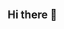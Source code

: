 ## Hi there 👋

<!--
**mcmespinaa/mcmespinaa** is a ✨ _special_ ✨ repository because its `README.md` (this file) appears on your GitHub profile.

Here are some ideas to get you started:

- 🌱 I’m currently exploring **AI Automation* and **Data Visualization**.
- 🤝 I’m looking to collaborate on **open-source projects** and **innovative web applications**.
- 💬 Ask me about **Python**, **JavaScript**, and **web automation**.
- 📫 How to reach me: [mcmespinaa@gmail.com](mcmespinaa@gmail.com)
- ⚡ Fun fact: I can solve a Rubik's cube in under a minute!

## 📚 My Writing & Content

I also enjoy sharing my knowledge through writing and blogging. Here are some of my latest posts:

- 📝 [Getting Started with Web Automation](/) 
- An introduction to automating web tasks using Python and Selenium.
- 📖 [Building Scalable Web Applications](/) 
- A guide to best practices for developing scalable and maintainable web applications.
- 🗒️ [Data Visualization with Python](/) 
- Exploring the power of data visualization using Python libraries.

## 📫 Connect with Me

Feel free to reach out to me on [LinkedIn](https://www.linkedin.com/in/mariaceciliaespina).

## 🛠️ Tools I Use

<p align="left">
<img src="https://cdn.jsdelivr.net/gh/devicons/devicon/icons/vscode/vscode-original.svg" alt="vscode" width="30" height="30"/>
<img src="https://raw.githubusercontent.com/devicons/devicon/master/icons/javascript/javascript-original.svg" alt="javascript" width="30" height="30" />
<img src="https://raw.githubusercontent.com/devicons/devicon/master/icons/react/react-original-wordmark.svg" alt="react" width="30" height="30" />
<img src="https://cdn.jsdelivr.net/gh/devicons/devicon/icons/python/python-original.svg" alt="python" width="30" height="30"/>
<img src="https://cdn.jsdelivr.net/gh/devicons/devicon/icons/docker/docker-original.svg" alt="docker" width="30" height="30"/>
<img src="https://cdn.jsdelivr.net/gh/devicons/devicon/icons/git/git-original.svg" alt="git" width="30" height="30"/>
<img src="https://cdn.jsdelivr.net/gh/devicons/devicon/icons/github/github-original-wordmark.svg" alt="github" width="30" height="30"/>
<img src="https://cdn.jsdelivr.net/gh/devicons/devicon/icons/linux/linux-original.svg" alt="linux" width="30" height="30"/>
<img src="https://cdn.jsdelivr.net/gh/devicons/devicon/icons/mysql/mysql-original-wordmark.svg" alt="mysql" width="30" height="30"/>
<img src="https://cdn.jsdelivr.net/gh/devicons/devicon/icons/visualstudio/visualstudio-plain.svg" alt="visualstudio" width="30" height="30"/>
</p>

-->
